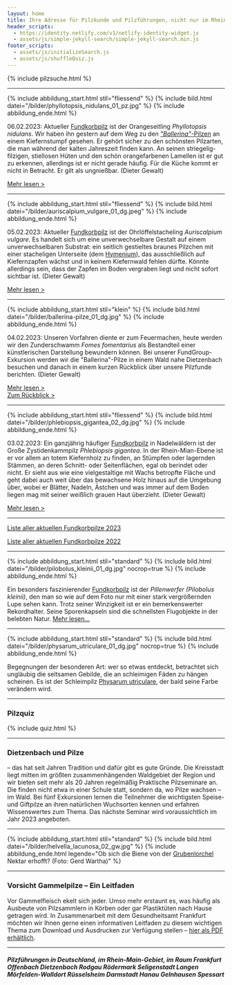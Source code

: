 ```yaml
---
layout: home
title: Ihre Adresse für Pilzkunde und Pilzführungen, nicht nur im Rhein-Main-Gebiet
header_scripts:
  - https://identity.netlify.com/v1/netlify-identity-widget.js
  - assets/js/simple-jekyll-search/simple-jekyll-search.min.js
footer_scripts:
  - assets/js/initializeSearch.js
  - assets/js/shuffleQuiz.js
---
```

{% include pilzsuche.html %}

- - -

{% include abbildung_start.html stil="fliessend" %}
{% include bild.html datei="/bilder/phyllotopsis_nidulans_01_pz.jpg" %}
{% include abbildung_ende.html %}

06.02.2023: Aktueller [Fundkorbpilz](AA "Glossar-") ist der Orangeseitling *Phyllotopsis nidulans*. Wir haben ihn gestern auf dem Weg zu den [*"Ballerina"*-Pilzen](/termine) an einem Kiefernstumpf gesehen. Er gehört sicher zu den schönsten Pilzarten, die man während der kalten Jahreszeit finden kann. An seinen striegelig-filzigen, stiellosen Hüten und den schön orangefarbenen Lamellen ist er gut zu erkennen, allerdings ist er nicht gerade häufig. Für die Küche kommt er nicht in Betracht. Er gilt als ungnießbar. (Dieter Gewalt)

[Mehr lesen >](de/pilze/phyllotopsis-nidulans-orangeseitling)

<div style="clear:  both"></div>

- - -

{% include abbildung_start.html stil="fliessend" %}
{% include bild.html datei="/bilder/auriscalpium_vulgare_01_dg.jpeg" %}
{% include abbildung_ende.html %}

05.02.2023: Aktueller [Fundkorbpilz](AA "Glossar-") ist der Ohrlöffelstacheling *Auriscalpium vulgare*. Es handelt sich um eine unverwechselbare Gestalt auf einem unverwechselbaren Substrat: ein seitlich gestieltes braunes Pilzchen mit einer stacheligen Unterseite (dem [Hymenium](Hymenium "Glossar")), das ausschließlich auf Kiefernzapfen wächst und in keinem Kiefernwald fehlen dürfte. Könnte allerdings sein, dass der Zapfen im Boden vergraben liegt und nicht sofort sichtbar ist. (Dieter Gewalt)

[Mehr lesen >](/pilze/auriscalpium-vulgare-ohrlöffelstacheling)

<div style="clear:  both"></div>

- - -

{% include abbildung_start.html stil="klein" %}
{% include bild.html datei="/bilder/ballerina-pilze_01_dg.jpg" %}
{% include abbildung_ende.html %}

04.02.2023:  Unseren Vorfahren diente er zum Feuermachen, heute werden wir den Zunderschwamm *Fomes fomentarius* als Bestandteil einer künstlerischen Darstellung bewundern können. Bei unserer FundGroup-Exkursion werden wir die "Ballerina"-Pilze in einem Wald nahe Dietzenbach besuchen und danach in einem kurzen Rückblick über unsere Pilzfunde berichten. (Dieter Gewalt)

[Mehr lesen >](/pilze/fomes-fomentarius-zunderschwamm)\
[Zum Rückblick >](/termine)

- - -

{% include abbildung_start.html stil="fliessend" %}
{% include bild.html datei="/bilder/phlebiopsis_gigantea_02_dg.jpg" %}
{% include abbildung_ende.html %}

03.02.2023: Ein ganzjährig häufiger [Fundkorbpilz](AA "Glossar-") in Nadelwäldern ist der Große Zystidenkammpilz *Phlebiopsis gigantea*. In der Rhein-Mian-Ebene ist er vor allem an totem Kiefernholz zu finden, an Stümpfen oder lagernden Stämmen, an deren Schnitt- oder Seitenflächen, egal ob berindet oder nicht. Er sieht aus wie eine vielgestaltige mit Wachs betropfte Fläche und geht dabei auch weit über das bewachsene Holz hinaus auf die Umgebung über, wobei er Blätter, Nadeln, Ästchen und was immer auf dem Boden liegen mag mit seiner weißlich grauen Haut überzieht. (Dieter Gewalt)

[Mehr lesen >](/pilze/phlebiopsis-gigantea-großer-zystidenkammpilz)

<div style="clear:  both"></div>

- - -

[Liste aller aktuellen Fundkorbpilze 2023](/artikel/liste-aller-aktuellen-fundkorbpilze-2023.html)

[Liste aller aktuellen Fundkorbpilze 2022](/artikel/liste-aller-aktuellen-fundkorbpilze-2022.html)

- - -

{% include abbildung_start.html stil="standard" %}
{% include bild.html datei="/bilder/pilobolus_kleinii_01_dg.jpg" nocrop=true %}
{% include abbildung_ende.html %}

Ein besonders faszinierender [Fundkorbpilz](AA "Glossar-") ist der *Pillenwerfer (Pilobolus kleinii)*, den man so wie auf dem Foto nur mit einer stark vergrößernden Lupe sehen kann. Trotz seiner Winzigkeit ist er ein bemerkenswerter Rekordhalter. Seine Sporenkapseln sind die schnellsten Flugobjekte in der belebten Natur. [Mehr lesen...](/pilze/pilobolus-kleinii-pillenwerfer)

- - -

{% include abbildung_start.html stil="standard" %}
{% include bild.html datei="/bilder/physarum_utriculare_01_dg.jpg" nocrop=true %}
{% include abbildung_ende.html %}

Begegnungen der besonderen Art: wer so etwas entdeckt, betrachtet sich ungläubig die seltsamen Gebilde, die an schleimigen Fäden zu hängen scheinen. Es ist der Schleimpilz [Physarum utriculare](/pilze/physarum-utriculare-fadenfruchtschleimpilz), der bald seine Farbe verändern wird.

- - -

### Pilzquiz

{% include quiz.html %}

- - -

### Dietzenbach und Pilze

– das hat seit Jahren Tradition und dafür gibt es gute Gründe. Die Kreisstadt liegt mitten im größten zusammenhängenden Waldgebiet der Region und wir bieten seit mehr als 20 Jahren regelmäßig Praktische Pilzseminare an. Die finden nicht etwa in einer Schule statt, sondern da, wo Pilze wachsen – im Wald. Bei fünf Exkursionen lernen die Teilnehmer die wichtigsten Speise- und Giftpilze an ihren natürlichen Wuchsorten kennen und erfahren Wissenswertes zum Thema. Das nächste Seminar wird voraussichtlich im Jahr 2023 angeboten.  

- - -

{% include abbildung_start.html stil="standard" %}
{% include bild.html datei="/bilder/helvella_lacunosa_02_gw.jpg" %}
{% include abbildung_ende.html legende="Ob sich die Biene von der <a href='/pilze/helvella-lacunosa-grubenlorchel'>Grubenlorchel</a> Nektar erhofft?  (Foto: Gerd Wartha)" %}

- - -

### Vorsicht Gammelpilze – Ein Leitfaden

Vor Gammelfleisch ekelt sich jeder. Umso mehr erstaunt es, was häufig als Ausbeute von Pilzsammlern in Körben oder gar Plastiktüten nach Hause getragen wird. In Zusammenarbeit mit dem Gesundheitsamt Frankfurt möchten wir Ihnen gerne einen informativen Leitfaden zu diesem wichtigen Thema zum Download und Ausdrucken zur Verfügung stellen – [hier als PDF erhältlich](/assets/docs/Fundkorb.de-Gammelpilze.pdf).

- - -

##### Pilzführungen in Deutschland, im Rhein-Main-Gebiet, im Raum Frankfurt Offenbach Dietzenbach Rodgau Rödermark Seligenstadt Langen Mörfelden-Walldort Rüsselsheim Darmstadt Hanau Gelnhausen Spessart